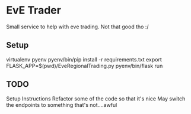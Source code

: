 EvE Trader
=========
Small service to help with eve trading. Not that good tho :/ 


Setup
-----
virtualenv pyenv
pyenv/bin/pip install -r requirements.txt
export FLASK_APP=$(pwd)/EveRegionalTrading.py
pyenv/bin/flask run


TODO
----
Setup Instructions
Refactor some of the code so that it's nice
May switch the endpoints to something that's not....awful
